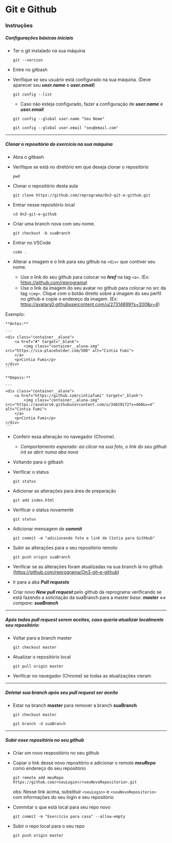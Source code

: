 # Git e Github

### Instruções
##### Configurações básicas iniciais
* Ter o git instalado na sua máquina
	
  ```
  git --version
  ```

* Entre no gitbash
* Verifique se seu usuário está configurado na sua máquina. (Deve aparecer seu ***user.name*** e ***user.email***)
	
  ```
  git config --list
  ```

	* Caso não esteja configurado, fazer a configuração de ***user.name*** e ***user.email***
		
    ```
    git config --global user.name "Seu Nome"
    ```

		
    ```
    git config --global user.email "seu@email.com"
    ```

---

##### Clonar o repositório do exercício na sua máquina
* Abra o gitbash
* Verifique se está no diretório em que deseja clonar o repositório
	
  ```
  pwd
  ```

* Clonar o repositório desta aula
	
  ```
  git clone https://github.com/reprograma/On3-git-e-github.git
  ```

* Entrar nesse repositório local
	```
  cd On3-git-e-github
  ```

* Criar uma branch nova com seu nome.
	
  ```
  git checkout -b suaBranch
  ```

* Entrar no VSCode
	```
  code .
  ```

* Alterar a imagem e o link para seu github na `<div>` que contiver seu nome.
	* Use o link do seu github para colocar no ***href*** na tag `<a>`. (Ex: https://github.com/reprograma)
	* Use o link da imagem do seu avatar no github para colocar no src da tag `<img>`. Clique com o botão direito sobre a imagem do seu perfil no github e copie o endereço da imagem. (Ex: https://avatars0.githubusercontent.com/u/27314899?s=200&v=4)

Exemplo:

    **Antes:**

    ```
    <div class="container__aluna">
        <a href="#" target="_blank">
            <img class="container__aluna-img" src="https://via.placeholder.com/500" alt="Cintia Fumi">
        </a>
        <p>Cintia Fumi</p>
    </div>
    ```
    
    **Depois:**
    
    ```
    <div class="container__aluna">
        <a href="https://github.com/cintiafumi" target="_blank">
            <img class="container__aluna-img" src="https://avatars0.githubusercontent.com/u/34029172?s=460&v=4" alt="Cintia Fumi">
        </a>
        <p>Cintia Fumi</p>
    </div>
    ```
    
* Conferir essa alteração no navegador (Chrome).
	* *Comportamento esperado: ao clicar na sua foto, o link do seu github irá se abrir numa aba nova*
* Voltando para o gitbash
* Verificar o status
	
  ```
  git status
  ```

* Adicionar as alterações para área de preparação
	
  ```
  git add index.html
  ```

* Verificar o status novamente
	
  ```
  git status
  ```

* Adicionar mensagem de ***commit***
	
  ```
  git commit -m "adicionando foto e link de Cíntia para Githbub"
  ```

* Subir as alterações para o seu repositório remoto
	
  ```
  git push origin suaBranch
  ```

* Verificar se as alterações foram atualizadas na sua branch lá no github (https://github.com/reprograma/On3-git-e-github)
* Ir para a aba ***Pull requests***
* Criar novo ***New pull request*** pelo github da reprograma verificando se está fazendo a solicitação da suaBranch para a master
	*base: **master**    **<=**    compare: **suaBranch***
---
##### Após todos ***pull request*** serem aceitos, caso queria atualizar localmente seu repositório:
* Voltar para a branch master
	
  ```
  git checkout master
  ```

* Atualizar o repositório local
	
  ```
  git pull origin master
  ```

* Verificar no navegador (Chrome) se todas as atualizações vieram

---
##### Deletar sua branch após seu ***pull request*** ser aceito
* Estar na branch **master** para remover a branch **suaBranch**
	
  ```
  git checkout master
  ```

	
  ```
  git branch -d suaBranch
  ```



---
##### Subir esse repositório no seu github
* Criar um novo respositório no seu github
* Copiar o link desse novo repositório e adicionar o remote ***meuRepo*** como endereço do seu repositório
    
    ```
    git remote add meuRepo https://github.com/<seuLogin>/<seuNovoRepositorio>.git
    ```

	obs: Nesse link acima, substituir `<seuLogin>` e `<seuNovoRepositorio>` com informações do seu login e seu repositório
* Commitar o que está local para seu repo novo

  ```
  git commit -m "Exercício para casa" --allow-empty
  ```

* Subir o repo local para o seu repo
	
  ```
  git push origin master
  ```

